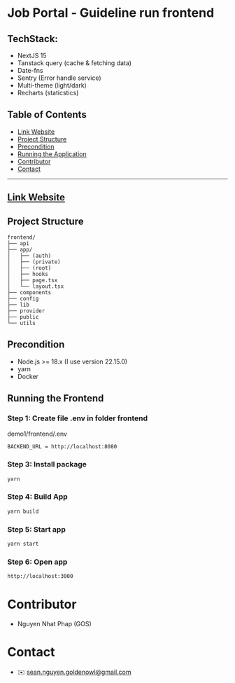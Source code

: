 # Job Portal - Guideline run frontend

## TechStack:

- NextJS 15
- Tanstack query (cache & fetching data)
- Date-fns
- Sentry (Error handle service)
- Multi-theme (light/dark)
- Recharts (staticstics)

## Table of Contents

- [Link Website](#link-website)
- [Project Structure](#project-structure)
- [Precondition](#precondition)
- [Running the Application](#running-the-application)
- [Contributor](#contributor)
- [Contact](#contact)

---

## [Link Website](https://intern-assignment-cyan.vercel.app)

## Project Structure

    frontend/
    ├── api
    ├── app/
    │   ├── (auth)
    │   ├── (private)
    │   ├── (root)
    │   ├── hooks
    │   ├── page.tsx
    │   └── layout.tsx
    ├── components
    ├── config
    ├── lib
    ├── provider
    ├── public
    └── utils

## Precondition

- Node.js >= 18.x (I use version 22.15.0)
- yarn
- Docker

## Running the Frontend

### Step 1: Create file .env in folder frontend

demo1/frontend/.env

```bash
BACKEND_URL = http://localhost:8080

```

### Step 3: Install package

```bash
yarn
```

### Step 4: Build App

```bash
yarn build
```

### Step 5: Start app

```bash
yarn start
```

### Step 6: Open app

```bash
http://localhost:3000
```

# Contributor

- Nguyen Nhat Phap (GOS)

# Contact

- ✉️ sean.nguyen.goldenowl@gmail.com
